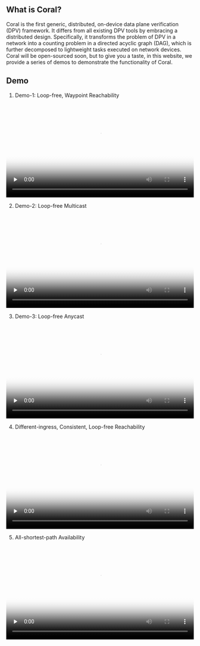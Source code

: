 ## What is Coral?

Coral is the first generic, distributed, on-device data plane verification (DPV)
framework. It differs from all existing DPV tools by embracing a distributed
design. Specifically, it transforms the problem of DPV in a network into a
counting problem in a directed acyclic graph (DAG), which is further decomposed
to lightweight tasks executed on network devices. Coral will be open-sourced
soon, but to give you a taste, in this website, we provide a series of demos to
demonstrate the functionality of Coral.


## Demo

1. Demo-1: Loop-free, Waypoint Reachability

<video id="video" controls="" preload="none" poster="poster" width="100%">
  <source id="mp4" src="video/demo1.mp4" type="video/mp4">
</video>

2. Demo-2: Loop-free Multicast

<video id="video" controls="" preload="none" poster="poster" width="100%">
  <source id="mp4" src="video/demo2.mp4" type="video/mp4">
</video>

3. Demo-3: Loop-free Anycast

<video id="video" controls="" preload="none" poster="poster" width="100%">
  <source id="mp4" src="video/demo3.mp4" type="video/mp4">
</video>

4. Different-ingress, Consistent, Loop-free Reachability

<video id="video" controls="" preload="none" poster="poster" width="100%">
  <source id="mp4" src="video/demo4.mp4" type="video/mp4">
</video>

5. All-shortest-path Availability

<video id="video" controls="" preload="none" poster="poster" width="100%">
  <source id="mp4" src="video/demo5.mp4" type="video/mp4">
</video>







